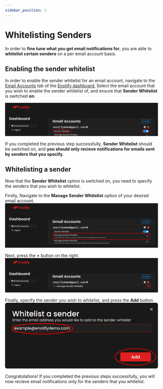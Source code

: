 ```yaml
---
sidebar_position: 1
---
```


# Whitelisting Senders

In order to **fine tune what you get email notifications for**, you are able to **whitelist certain senders** on a per email account basis.


## Enabling the sender whitelist
In order to enable the sender whitelist for an email account, navigate to the <a href="https://enotify.lucism.dev/dashboard?tab=email_accounts" target="_blank">Email Accounts</a> tab of the <a href="https://enotify.lucism.dev/dashboard" target="_blank">Enotify dashboard.</a> Select the email account that you wish to enable the sender whitelist of, and ensure that **Sender Whitelist** is switched **on**.

![image](image.png)

If you completed the previous step successfully, **Sender Whitelist** should be switched on, and **you should only recieve notifications for emails sent by senders that you specify**.


## Whitelisting a sender
Now that the **Sender Whitelist** option is switched on, you need to specify the senders that you wish to whitelist.

Firstly, Navigate to the **Manage Sender Whitelist** option of your desired email account.
![image](image-1.png)

Next, press the **+** button on the right.
![image](image-2.png)

Finally, specify the sender you wish to whitelist, and press the **Add** button.
![image](image-3.png)

Congratulations! If you completed the previous steps successfully, you will now recieve email notifications only for the senders that you whitelist.
